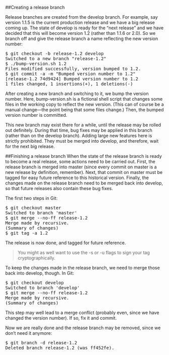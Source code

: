 ##Creating a release branch

Release branches are created from the develop branch. For example, say version 1.1.5 is the current production release and we have a big release coming up. The state of develop is ready for the “next release” and we have decided that this will become version 1.2 (rather than 1.1.6 or 2.0). So we branch off and give the release branch a name reflecting the new version number:
<div class="codehilite"><pre><span class="gp">$</span> git checkout -b release-1.2 develop
<span class="go">Switched to a new branch "release-1.2"</span>
<span class="gp">$</span> ./bump-version.sh 1.2
<span class="go">Files modified successfully, version bumped to 1.2.</span>
<span class="gp">$</span> git commit -a -m <span class="s2">"Bumped version number to 1.2"</span>
<span class="go">[release-1.2 74d9424] Bumped version number to 1.2</span>
<span class="go">1 files changed, 1 insertions(+), 1 deletions(-)</span>
</pre></div> 

After creating a new branch and switching to it, we bump the version number. Here, bump-version.sh is a fictional shell script that changes some files in the working copy to reflect the new version. (This can of course be a manual change—the point being that some files change.) Then, the bumped version number is committed.

This new branch may exist there for a while, until the release may be rolled out definitely. During that time, bug fixes may be applied in this branch (rather than on the develop branch). Adding large new features here is strictly prohibited. They must be merged into develop, and therefore, wait for the next big release.

##Finishing a release branch 
When the state of the release branch is ready to become a real release, some actions need to be carried out. First, the release branch is merged into master (since every commit on master is a new release by definition, remember). Next, that commit on master must be tagged for easy future reference to this historical version. Finally, the changes made on the release branch need to be merged back into develop, so that future releases also contain these bug fixes.

The first two steps in Git:
<div class="codehilite"><pre><span class="gp">$</span> git checkout master
<span class="go">Switched to branch 'master'</span>
<span class="gp">$</span> git merge --no-ff release-1.2
<span class="go">Merge made by recursive.</span>
<span class="go">(Summary of changes)</span>
<span class="gp">$</span> git tag -a 1.2
</pre></div>

The release is now done, and tagged for future reference.	

> You might as well want to use the -s or -u <key> flags to sign your tag cryptographically.

To keep the changes made in the release branch, we need to merge those back into develop, though. In Git:
<div class="codehilite"><pre><span class="gp">$</span> git checkout develop
<span class="go">Switched to branch 'develop'</span>
<span class="gp">$</span> git merge --no-ff release-1.2
<span class="go">Merge made by recursive.</span>
<span class="go">(Summary of changes)</span>
</pre></div>

This step may well lead to a merge conflict (probably even, since we have changed the version number). If so, fix it and commit.

Now we are really done and the release branch may be removed, since we don’t need it anymore:
<div class="codehilite"><pre><span class="gp">$</span> git branch -d release-1.2
<span class="go">Deleted branch release-1.2 (was ff452fe).</span>
</pre></div>